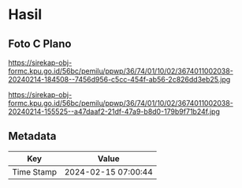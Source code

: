 # Hasil

## Foto C Plano

https://sirekap-obj-formc.kpu.go.id/56bc/pemilu/ppwp/36/74/01/10/02/3674011002038-20240214-184508--7456d956-c5cc-454f-ab56-2c826dd3eb25.jpg

https://sirekap-obj-formc.kpu.go.id/56bc/pemilu/ppwp/36/74/01/10/02/3674011002038-20240214-155525--a47daaf2-21df-47a9-b8d0-179b9f71b24f.jpg


## Metadata

| Key        | Value               |
| ---------- | ------------------- |
| Time Stamp | 2024-02-15 07:00:44 |



